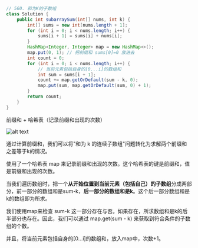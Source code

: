 ```java
// 560. 和为K的子数组
class Solution {
    public int subarraySum(int[] nums, int k) {
        int[] sums = new int[nums.length + 1];
        for (int i = 0; i < nums.length; i++) {
            sums[i + 1] = sums[i] + nums[i];
        }
        HashMap<Integer, Integer> map = new HashMap<>();
        map.put(0, 1); // 把前缀和 sums[0]=0 放进去
        int count = 0;
        for (int i = 0; i < nums.length; i++) {
            // 当前元素包括自身的[0...i]的数组和
            int sum = sums[i + 1];
            count += map.getOrDefault(sum - k, 0);
            map.put(sum, map.getOrDefault(sum, 0) + 1);
        }
        return count;
    }
}
```

前缀和 + 哈希表（记录前缀和出现的次数）

![alt text](https://cdn.jsdelivr.net/gh/sword4869/pic1@main/images202406132245012.png)

通过计算前缀和，我们可以将"和为 k 的连续子数组"问题转化为求解两个前缀和之差等于k的情况。

使用了一个哈希表 map 来记录前缀和出现的次数。这个哈希表的键是前缀和，值是前缀和出现的次数。

当我们遍历数组时，把一个**从开始位置到当前元素（包括自己）的子数组**分成两部分，前一部分的数组和是sum-k，**后一部分的数组和是k**。这个后一部分数组和是k的数组即为所求。

我们使用map来检查 sum-k 这一部分存在与否。如果存在，所求数组和是k的后半部分也存在。因此，我们可以通过 map.get(sum - k) 来获取到符合条件的子数组的个数。

并且，将当前元素包括自身的[0...i]的数组和，放入map中，次数+1。